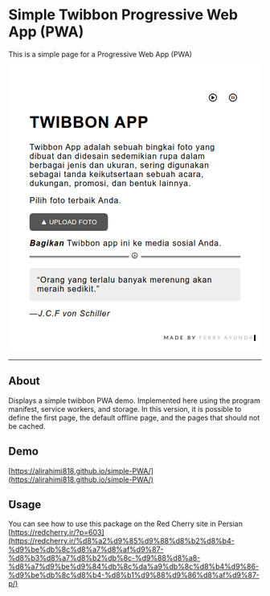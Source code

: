 <div align="left">
  <h1 align="left">Simple Twibbon Progressive Web App (PWA)</h1>
</div>

<p>This is a simple page for a Progressive Web App (PWA)</p>
<p align="center">
  <a href="" rel="noopener">
 <img src="img/cover.png" alt="Project Web"></a>
</p>

---

## About

Displays a simple twibbon PWA demo. Implemented here using the program manifest, service workers, and storage. In this version, it is possible to define the first page, the default offline page, and the pages that should not be cached.

## Demo

[https://alirahimi818.github.io/simple-PWA/](https://alirahimi818.github.io/simple-PWA/)


## َUsage

You can see how to use this package on the Red Cherry site in Persian
[https://redcherry.ir/?p=603](https://redcherry.ir/%d8%a2%d9%85%d9%88%d8%b2%d8%b4-%d9%be%db%8c%d8%a7%d8%af%d9%87-%d8%b3%d8%a7%d8%b2%db%8c-%d9%88%d8%a8-%d8%a7%d9%be%d9%84%db%8c%da%a9%db%8c%d8%b4%d9%86-%d9%be%db%8c%d8%b4-%d8%b1%d9%88%d9%86%d8%af%d9%87-p/)

